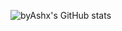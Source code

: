 

![byAshx's GitHub stats](https://github-readme-stats.vercel.app/api?username=byashx&count_private=true&theme=radical)
